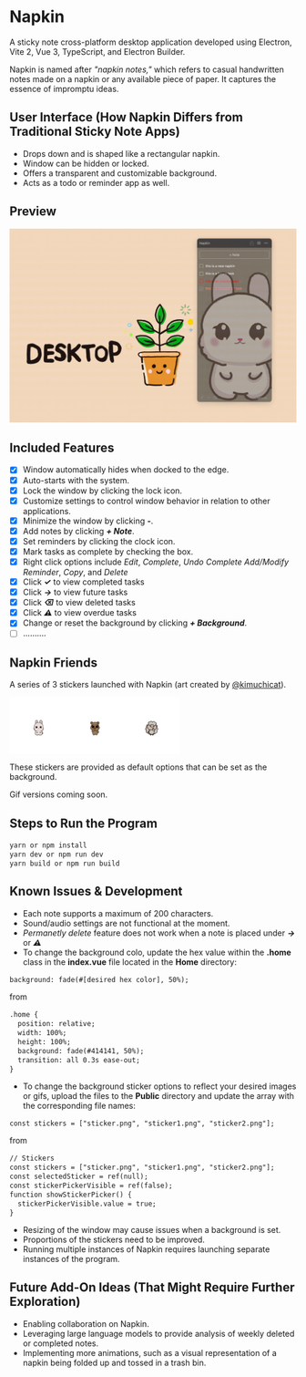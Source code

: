 # Napkin

A sticky note cross-platform desktop application developed using Electron, Vite 2, Vue 3, TypeScript, and Electron Builder.

Napkin is named after *"napkin notes,"* which refers to casual handwritten notes made on a napkin or any available piece of paper. It captures the essence of impromptu ideas.

## User Interface (How Napkin Differs from Traditional Sticky Note Apps)

- Drops down and is shaped like a rectangular napkin.
- Window can be hidden or locked.
- Offers a transparent and customizable background.
- Acts as a todo or reminder app as well.

## Preview

![welcome](./md/2.gif)

## Included Features

- [x] Window automatically hides when docked to the edge.
- [x] Auto-starts with the system.
- [x] Lock the window by clicking the lock icon.
- [x] Customize settings to control window behavior in relation to other applications.
- [x] Minimize the window by clicking ***-***.
- [x] Add notes by clicking ***+ Note***.
- [x] Set reminders by clicking the clock icon.
- [x] Mark tasks as complete by checking the box.
- [x] Right click options include *Edit*, *Complete*, *Undo Complete* *Add/Modify Reminder*, *Copy*, and *Delete*
- [x] Click ***✓*** to view completed tasks
- [x] Click ***→*** to view future tasks
- [x] Click ***⌫*** to view deleted tasks
- [x] Click ***⚠*** to view overdue tasks
- [x] Change or reset the background by clicking ***+ Background***.
- [ ] ..........

## Napkin Friends 

A series of 3 stickers launched with Napkin (art created by [@kimuchicat](https://github.com/kimuchicat)).

<div style="display: flex;">
  <img src="./public/bunny.png" alt="Bunny" width="100" height="100" />
  <img src="./public/bear.png" alt="Bear" width="100" height="100" />
  <img src="./public/sheep.png" alt="Sheep" width="100" height="100" />
</div>

These stickers are provided as default options that can be set as the background. 

Gif versions coming soon. 
 
## Steps to Run the Program

```
yarn or npm install
yarn dev or npm run dev
yarn build or npm run build
```

## Known Issues & Development

- Each note supports a maximum of 200 characters.
- Sound/audio settings are not functional at the moment.
- *Permanetly delete* feature does not work when a note is placed under  ***→*** or ***⚠***
- To change the background colo, update the hex value within the **.home** class in the **index.vue** file located in the **Home** directory:
```
background: fade(#[desired hex color], 50%);
```
from
```
.home {
  position: relative;
  width: 100%;
  height: 100%;
  background: fade(#414141, 50%);
  transition: all 0.3s ease-out;
}
```
- To change the background sticker options to reflect your desired images or gifs, upload the files to the **Public** directory and update the array with the corresponding file names: 
```
const stickers = ["sticker.png", "sticker1.png", "sticker2.png"];
```
from
```
// Stickers
const stickers = ["sticker.png", "sticker1.png", "sticker2.png"];
const selectedSticker = ref(null);
const stickerPickerVisible = ref(false);
function showStickerPicker() {
  stickerPickerVisible.value = true;
}
```
- Resizing of the window may cause issues when a background is set.
- Proportions of the stickers need to be improved.
- Running multiple instances of Napkin requires launching separate instances of the program.

## Future Add-On Ideas (That Might Require Further Exploration)
- Enabling collaboration on Napkin.
- Leveraging large language models to provide analysis of weekly deleted or completed notes.
- Implementing more animations, such as a visual representation of a napkin being folded up and tossed in a trash bin.